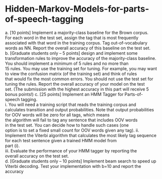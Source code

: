 # Hidden-Markov-Models-for-parts-of-speech-tagging
a. [10	 points] Implement	 a	 majority-class	 baseline	 for	 the	 Brown	 corpus.	
For	 each	 word	 in	 the	 test	 set,	 assign	 the	 tag	 that	 is	 most	 frequently	
associated	with	 that	word	in	 the	 training	corpus.		Tag	out-of-vocabulary	
words as	NN.	Report the	overall	accuracy	of	this	baseline on	the	test	set.	
b. [Graduate	 students	 only – 5	 points]	 design and	 implement some	
transformation rules to	 improve	 the	 accuracy	 of	 the	 majority-class	
baseline. You	should	implement a	minimum	of	5	rules	and	no	more	than	
15	rules. You	may	use	 the	 training	set	 for	 tuning.	For	example,	you	may	
want	to	view	the	confusion	matrix (of	the	training	set)	and	think	of	rules	
that	would	 fix	 the	most	common	errors.	You	should	not use	 the	 test	set	
for	tuning	the	rules.	Report	the	overall	accuracy of	your	model on	the	test	
set.	(The	submission	with	the	highest	accuracy	in	this	part	will	receive	5	
bonus	points!)
c. [25	points] Implement	an	HMM	Tagger for	Parts-of-speech	tagging.	
i. You	will	need	a	 training	script	 that	reads	 the	 training	corpus and	
calculates	 transition	 and	 output probabilities.	 Note	 that	 output	
probabilities	for	OOV	words	will	be	zero	for	all	tags,	which	means	
the	algorithm	will	fail	to	tag	any	sentence	that	includes	OOV	words	
in	 the	 test	 set.	 You	 can	 decide	 how	 to	 handle	 such	 cases	 (one	
option	is	to	set	a	fixed	small	count for	OOV	words	given	any	tag).
ii. Implement	the	Viterbi	algorithm	that calculates	the	most	likely	tag	
sequence	for	each	test	sentence given	a	trained	HMM	model	from	
part	(i).	
iii. Evaluate	 the	 performance	 of	 your	 HMM tagger	 by	 reporting	 the	
overall	accuracy	on	the	test	set.	
d. [Graduate	students	only – 10	points]	Implement	beam	search	to	speed	up	
Viterbi	 decoding.	 Test	 your	 implementation	 with	 b=10	 and	 report	 the	
accuracy
